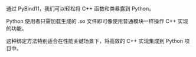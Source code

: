 通过 PyBind11，我们可以轻松将 C++ 函数和类暴露到 Python。

Python 使用者只需加载生成的 .so 文件即可像使用普通模块一样操作 C++ 实现的功能。

这种绑定方法特别适合在性能关键场景下，将高效的 C++ 实现集成到 Python 项目中。